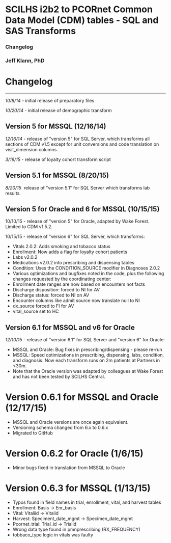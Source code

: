 # SCILHS i2b2 to PCORnet Common Data Model (CDM) tables - SQL and SAS Transforms
### Changelog
### Jeff Klann, PhD

# Changelog
---------
*10/8/14* - initial release of preparatory files

*10/20/14* - initial release of demographic transform

## Version 5 for MSSQL (12/16/14)

*12/16/14* - release of "version 5" for SQL Server, which transforms all sections of CDM v1.5 except for unit conversions and code translation on visit_dimension columns.  

*3/19/15* - release of loyalty cohort transform script

## Version 5.1 for MSSQL (8/20/15)

*8/20/15* ­ release of "version 5.1" for SQL Server which transforms lab results.

## Version 5 for Oracle and 6 for MSSQL (10/15/15)

10/10/15 - release of "version 5" for Oracle, adapted by Wake Forest. Limited to CDM v1.5.2.

10/15/15 - release of "version 6" for SQL Server, which transforms:

- Vitals 2.0.2: Adds smoking and tobacco status
- Enrollment: Now adds a flag for loyalty cohort patients
- Labs v2.0.2
- Medications v2.0.2 into prescribing and dispensing tables
- Condition: Uses the CONDITION_SOURCE modifier in Diagnoses 2.0.2
- Various optimizations and bugfixes noted in the code, plus the following changes requested by the coordinating center:
 - Enrollment date ranges are now based on encounters not facts
 - Discharge disposition: forced to NI for AV
 - Discharge status: forced to NI on AV
 - Encounter columns like admit source now translate null to NI
 - dx_source forced to FI for AV
 - vital_source set to HC

## Version 6.1 for MSSQL and v6 for Oracle

*12/10/15* - release of "version 6.1" for SQL Server and "version 6" for Oracle:

- MSSQL and Oracle: Bug fixes in prescribing/dispensing - please re-run
- MSSQL: Speed optimizations in prescribing, dispensing, labs, condition, and diagnosis. Now each transform runs on 2m patients at Partners in <30m.
- Note that the Oracle version was adapted by colleagues at Wake Forest and has not been tested by SCILHS Central.

# Version 0.6.1 for MSSQL and Oracle (12/17/15)

- MSSQL and Oracle versions are once again equivalent. 
- Versioning schema changed from 6.x to 0.6.x
- Migrated to GitHub

# Version 0.6.2 for Oracle (1/6/15)

- Minor bugs fixed in translation from MSSQL to Oracle

# Version 0.6.3 for MSSQL (1/13/15)

- Typos found in field names in trial, enrollment, vital, and harvest tables 
 - Enrollment:	Basis	-> Enr_basis
 - Vital:	Vitaliid	-> Vitalid
 - Harvest:	Speciment_date_mgmt	-> Specimen_date_mgmt
 - Pcornet_trial:	Trial_id ->	Trialid
- Wrong data type found in pmnprescribing (RX_FREQUENCY)
- tobbaco_type logic in vitals was faulty


